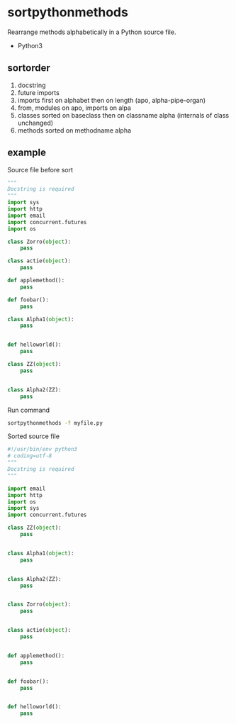 # sortpythonmethods
Rearrange methods alphabetically in a Python source file.
- Python3


## sortorder
1. docstring
2. future imports
3. imports first on alphabet then on length (apo, alpha-pipe-organ)
4. from, modules on apo, imports on alpa
5. classes sorted on baseclass then on classname alpha (internals of class unchanged)
6. methods sorted on methodname alpha


## example

Source file before sort
```python
"""
Docstring is required
"""
import sys
import http
import email
import concurrent.futures
import os

class Zorro(object):
    pass

class actie(object):
    pass

def applemethod():
    pass

def foobar():
    pass

class Alpha1(object):
    pass


def helloworld():
    pass

class ZZ(object):
    pass


class Alpha2(ZZ):
    pass

```

Run command
```bash
sortpythonmethods -f myfile.py
```


Sorted source file
```python
#!/usr/bin/env python3
# coding=utf-8
"""
Docstring is required
"""

import email
import http
import os
import sys
import concurrent.futures

class ZZ(object):
    pass


class Alpha1(object):
    pass


class Alpha2(ZZ):
    pass


class Zorro(object):
    pass


class actie(object):
    pass


def applemethod():
    pass


def foobar():
    pass


def helloworld():
    pass

```

